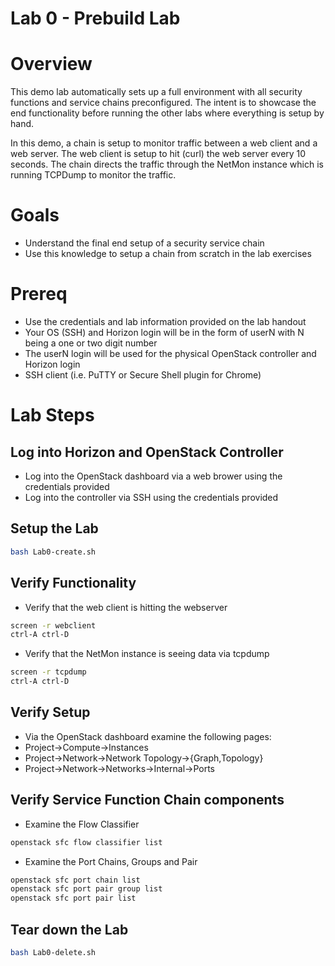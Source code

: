 
# Lab 0 - Prebuild Lab

# Overview

This demo lab automatically sets up a full environment with all security functions and service chains preconfigured. The intent is to showcase the end functionality before running the other labs where everything is setup by hand.

In this demo, a chain is setup to monitor traffic between a web client and a web server. The web client is setup to hit (curl) the web server every 10 seconds. The chain directs the traffic through the NetMon instance which is running TCPDump to monitor the traffic.

# Goals

  * Understand the final end setup of a security service chain
  * Use this knowledge to setup a chain from scratch in the lab exercises

# Prereq

  * Use the credentials and lab information provided on the lab handout
  * Your OS (SSH) and Horizon login will be in the form of userN with N being a one or two digit number
  * The userN login will be used for the physical OpenStack controller and Horizon login
  * SSH client (i.e. PuTTY or Secure Shell plugin for Chrome)

# Lab Steps

## Log into Horizon and OpenStack Controller

  * Log into the OpenStack dashboard via a web brower using the credentials provided
  * Log into the controller via SSH using the credentials provided
    
## Setup the Lab

```bash
bash Lab0-create.sh
```

## Verify Functionality

* Verify that the web client is hitting the webserver

```bash
screen -r webclient
ctrl-A ctrl-D
```

* Verify that the NetMon instance is seeing data via tcpdump
```bash
screen -r tcpdump
ctrl-A ctrl-D
```

## Verify Setup

* Via the OpenStack dashboard examine the following pages:
* Project->Compute->Instances
* Project->Network->Network Topology->{Graph,Topology}
* Project->Network->Networks->Internal->Ports

## Verify Service Function Chain components

* Examine the Flow Classifier
```bash
openstack sfc flow classifier list
```

* Examine the Port Chains, Groups and Pair
```bash
openstack sfc port chain list
openstack sfc port pair group list
openstack sfc port pair list
```

## Tear down the Lab

```bash
bash Lab0-delete.sh
```




